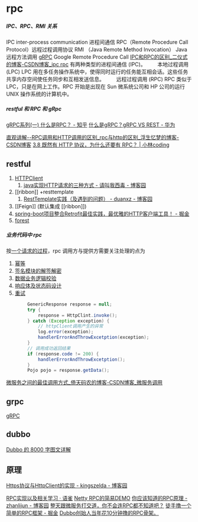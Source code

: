 # rpc

##### IPC、RPC、RMI 关系
IPC inter-process communication 进程间通信
RPC（Remote Procedure Call Protocol）远程过程调用协议
RMI （Java Remote Method Invocation） Java 远程方法调用
[gRPC](https://grpc.io/)  Google Remote Procedure Call
[IPC和RPC的区别\_二仪式的博客-CSDN博客\_ipc rpc](https://blog.csdn.net/u013894427/article/details/82789837)
有两种类型的进程间通信 (IPC)。
　　本地过程调用 (LPC) LPC 用在多任务操作系统中，使得同时运行的任务能互相会话。这些任务共享内存空间使任务同步和互相发送信息。
　　远程过程调用 (RPC) RPC 类似于 LPC，只是在网上工作。RPC 开始是出现在 Sun 微系统公司和 HP 公司的运行 UNIX 操作系统的计算机中。


##### restful 和 RPC 和 gRpc
[gRPC系列(一) 什么是RPC？ - 知乎](https://zhuanlan.zhihu.com/p/148139089)
[什么是gRPC？gRPC VS REST - 华为](https://info.support.huawei.com/info-finder/encyclopedia/zh/gRPC.html)

[直观讲解--RPC调用和HTTP调用的区别\_rpc与http的区别\_浮生忆梦的博客-CSDN博客](https://blog.csdn.net/m0_38110132/article/details/81481454)
[3.8 既然有 HTTP 协议，为什么还要有 RPC？ | 小林coding](https://www.xiaolincoding.com/network/2_http/http_rpc.html)
## restful
1.  [HTTPClient](HTTPClient.md)
	1. [java实现HTTP请求的三种方式 - 请叫我西毒 - 博客园](https://www.cnblogs.com/hhhshct/p/8523697.html)
2.  [[ribbon]] +resttemplate
	1. [RestTemplate实践（及遇到的问题） - duanxz - 博客园](https://www.cnblogs.com/duanxz/p/3510622.html)
3.  [[Feign]] (默认集成 [[ribbon]])
4. [spring-boot项目整合Retrofit最佳实践，最优雅的HTTP客户端工具！ - 掘金](https://juejin.cn/post/6854573211426750472)
5. [forest](https://gitee.com/dromara/forest)

##### 业务代码中 rpc 

按[一个请求的过程](一个请求的过程.md#一个请求的过程)，rpc 调用方与提供方需要关注处理的点为
1. [幂等](幂等.md#幂等)
2. [签名模块的解签解密](加密加签.md#加密加签)
3. [数据业务逻辑校验](数据业务逻辑校验.md#数据业务逻辑校验)
4. [响应体及状态码设计](响应体及状态码设计.md#响应体及状态码设计)
5. [重试](单体/重试.md#RPC%20retry)
```java
        GenericResponse response = null;
        try {
            response = HttpClint.invoke();
        } catch (Exception exception) {
            // httpClient调用产生的异常
            log.error(exception);
            handlerErrorAndThrowExcetption(exception);
        }
        // 调用成功返回结果
        if (response.code != 200) {
            handlerErrorAndThrowExcetption();
        }
        Pojo pojo = response.getData();
```


[微服务之间的最佳调用方式_倚天码农的博客-CSDN博客_微服务调用](https://blog.csdn.net/weixin_38748858/article/details/101062272)
## grpc
[gRPC](gRPC.md)
## dubbo
[Dubbo 的 8000 字图文详解](https://mp.weixin.qq.com/s?__biz=MzU0OTk3ODQ3Ng==&mid=2247486693&idx=1&sn=9910e97735cea0ab525eeb802b7fb5ee)

## 原理

[Https协议与HttpClient的实现 - kingszelda - 博客园](https://www.cnblogs.com/kingszelda/p/9029735.html)

[RPC实现以及相关学习 · 语雀](https://www.yuque.com/xavior.wx/point/rpc-practice)
[Netty RPC的简易DEMO](https://mp.weixin.qq.com/s?__biz=MzAwMDczMjMwOQ==&mid=2247483688&idx=1&sn=96f589f8a9153d50fcbf834f0cd25ec8)
[你应该知道的RPC原理 - zhanlijun - 博客园](https://www.cnblogs.com/LBSer/p/4853234.html)
[整天跟微服务打交道，你不会连RPC都不知道吧？](https://mp.weixin.qq.com/s?__biz=MzAxNjM2MTk0Ng==&mid=2247488064&idx=1&sn=5b6b29701f3a338a06c575596060e0ab)
[徒手撸一个简单的RPC框架 - 掘金](https://juejin.cn/post/6844903764445364232)
[Dubbo创始人当年花10分钟撸的RPC骨架。](https://mp.weixin.qq.com/s?__biz=MzIzMzgxOTQ5NA==&mid=2247488273&idx=1&sn=020c57a0deba8814fd5e8fb7adf6f15c)

